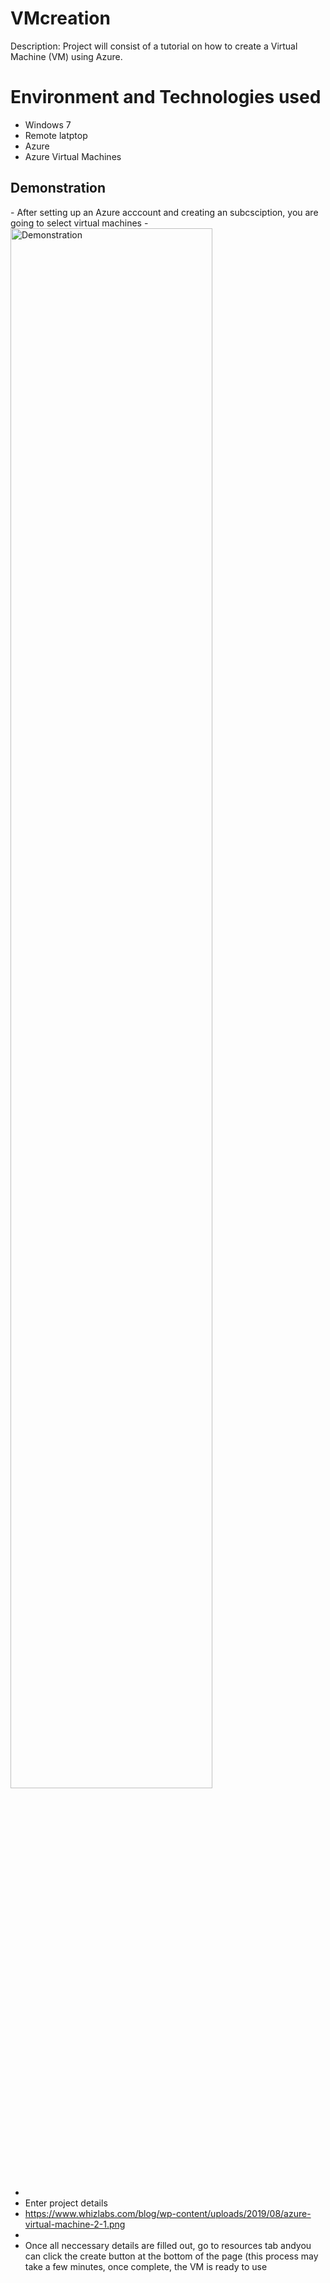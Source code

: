 # VMcreation
Description: Project will consist of a tutorial on how to create a Virtual Machine (VM) using Azure.

<h1> Environment and Technologies used </h1>

- Windows 7
- Remote latptop
- Azure
- Azure Virtual Machines

<h2> Demonstration</h2>
- After setting up an Azure acccount and creating an subcsciption, you are going to select virtual machines
- <img src=https://learn.microsoft.com/en-us/azure/virtual-machines/windows/media/quick-create-portal/portal-quick-start-9.png= height"80%" width="80%" alt="Demonstration"/>

-
-  Enter project details
-  https://www.whizlabs.com/blog/wp-content/uploads/2019/08/azure-virtual-machine-2-1.png
-  
-  Once all neccessary details are filled out, go to resources tab andyou can click the create button at the bottom of the page (this process may take a few minutes, once complete, the VM is ready to use




           


  
